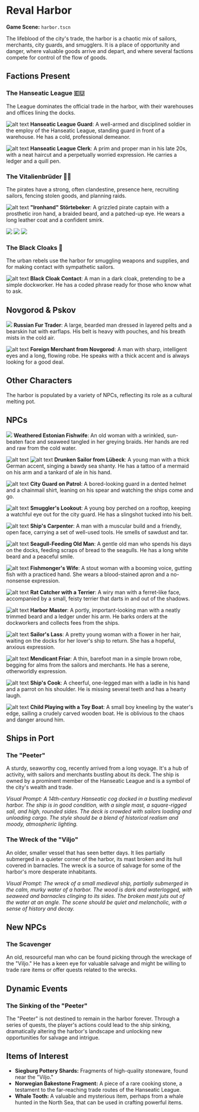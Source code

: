 # Reval Harbor

**Game Scene:** `harbor.tscn`

The lifeblood of the city's trade, the harbor is a chaotic mix of sailors, merchants, city guards, and smugglers. It is a place of opportunity and danger, where valuable goods arrive and depart, and where several factions compete for control of the flow of goods.

## Factions Present

### The Hanseatic League 🇪🇺
The League dominates the official trade in the harbor, with their warehouses and offices lining the docks.


![alt text](image-16.png)
**Hanseatic League Guard**: A well-armed and disciplined soldier in the employ of the Hanseatic League, standing guard in front of a warehouse. He has a cold, professional demeanor.

![alt text](../../skills/image-1.png)
**Hanseatic League Clerk**: A prim and proper man in his late 20s, with a neat haircut and a perpetually worried expression. He carries a ledger and a quill pen.



### The Vitalienbrüder 🏴‍☠️
The pirates have a strong, often clandestine, presence here, recruiting sailors, fencing stolen goods, and planning raids.


![alt text](../../skills/image.png)
**"Ironhand" Störtebeker**: A grizzled pirate captain with a prosthetic iron hand, a braided beard, and a patched-up eye. He wears a long leather coat and a confident smirk.

![](../../assets/characters/bandits/image-8.png)
![](../../assets/characters/bandits/image-1.png)
![](../../assets/characters/bandits/image-3.png)

### The Black Cloaks 🌃
The urban rebels use the harbor for smuggling weapons and supplies, and for making contact with sympathetic sailors.

![alt text](image-15.png)
**Black Cloak Contact**: A man in a dark cloak, pretending to be a simple dockworker. He has a coded phrase ready for those who know what to ask.


## Novgorod & Pskov

![](../../assets/characters/harbour/image-10.png) 
**Russian Fur Trader**: A large, bearded man dressed in layered pelts and a bearskin hat with earflaps. His belt is heavy with pouches, and his breath mists in the cold air.

![alt text](../../skills/image-8.png)
**Foreign Merchant from Novgorod**: A man with sharp, intelligent eyes and a long, flowing robe. He speaks with a thick accent and is always looking for a good deal.


## Other Characters

The harbor is populated by a variety of NPCs, reflecting its role as a cultural melting pot.


## NPCs

![](../../assets/characters/harbour/image-7.png)
**Weathered Estonian Fishwife**: An old woman with a wrinkled, sun-beaten face and seaweed tangled in her greying braids. Her hands are red and raw from the cold water.


![alt text](../../skills/image-2.png)
![alt text](../../skills/image-3.png)
**Drunken Sailor from Lübeck**: A young man with a thick German accent, singing a bawdy sea shanty. He has a tattoo of a mermaid on his arm and a tankard of ale in his hand.

![alt text](../../skills/image-5.png)
**City Guard on Patrol**: A bored-looking guard in a dented helmet and a chainmail shirt, leaning on his spear and watching the ships come and go.

![alt text](../../skills/image-4.png)
**Smuggler's Lookout**: A young boy perched on a rooftop, keeping a watchful eye out for the city guard. He has a slingshot tucked into his belt.

![alt text](../../skills/image-6.png)
**Ship's Carpenter**: A man with a muscular build and a friendly, open face, carrying a set of well-used tools. He smells of sawdust and tar.

![alt text](../../skills/image-7.png)
**Seagull-Feeding Old Man**: A gentle old man who spends his days on the docks, feeding scraps of bread to the seagulls. He has a long white beard and a peaceful smile.




![alt text](image-9.png)
**Fishmonger's Wife**: A stout woman with a booming voice, gutting fish with a practiced hand. She wears a blood-stained apron and a no-nonsense expression.

![alt text](image-10.png)
**Rat Catcher with a Terrier**: A wiry man with a ferret-like face, accompanied by a small, feisty terrier that darts in and out of the shadows.


![alt text](image-11.png)
**Harbor Master**: A portly, important-looking man with a neatly trimmed beard and a ledger under his arm. He barks orders at the dockworkers and collects fees from the ships.

![alt text](image-13.png)
**Sailor's Lass**: A pretty young woman with a flower in her hair, waiting on the docks for her lover's ship to return. She has a hopeful, anxious expression.


![alt text](image-12.png)
**Mendicant Friar**: A thin, barefoot man in a simple brown robe, begging for alms from the sailors and merchants. He has a serene, otherworldly expression.


![alt text](image-14.png)
**Ship's Cook**: A cheerful, one-legged man with a ladle in his hand and a parrot on his shoulder. He is missing several teeth and has a hearty laugh.



![alt text](image-17.png)
**Child Playing with a Toy Boat**: A small boy kneeling by the water's edge, sailing a crudely carved wooden boat. He is oblivious to the chaos and danger around him.

## Ships in Port

### The "Peeter"
A sturdy, seaworthy cog, recently arrived from a long voyage. It's a hub of activity, with sailors and merchants bustling about its deck. The ship is owned by a prominent member of the Hanseatic League and is a symbol of the city's wealth and trade.

*Visual Prompt: A 14th-century Hanseatic cog docked in a bustling medieval harbor. The ship is in good condition, with a single mast, a square-rigged sail, and high, rounded sides. The deck is crowded with sailors loading and unloading cargo. The style should be a blend of historical realism and moody, atmospheric lighting.*

### The Wreck of the "Viljo"
An older, smaller vessel that has seen better days. It lies partially submerged in a quieter corner of the harbor, its mast broken and its hull covered in barnacles. The wreck is a source of salvage for some of the harbor's more desperate inhabitants.

*Visual Prompt: The wreck of a small medieval ship, partially submerged in the calm, murky water of a harbor. The wood is dark and waterlogged, with seaweed and barnacles clinging to its sides. The broken mast juts out of the water at an angle. The scene should be quiet and melancholic, with a sense of history and decay.*

## New NPCs

### The Scavenger
An old, resourceful man who can be found picking through the wreckage of the "Viljo." He has a keen eye for valuable salvage and might be willing to trade rare items or offer quests related to the wrecks.

## Dynamic Events

### The Sinking of the "Peeter"
The "Peeter" is not destined to remain in the harbor forever. Through a series of quests, the player's actions could lead to the ship sinking, dramatically altering the harbor's landscape and unlocking new opportunities for salvage and intrigue.

## Items of Interest

*   **Siegburg Pottery Shards:** Fragments of high-quality stoneware, found near the "Viljo."
*   **Norwegian Bakestone Fragment:** A piece of a rare cooking stone, a testament to the far-reaching trade routes of the Hanseatic League.
*   **Whale Tooth:** A valuable and mysterious item, perhaps from a whale hunted in the North Sea, that can be used in crafting powerful items.
